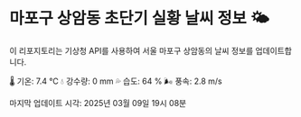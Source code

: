 
# 마포구 상암동 초단기 실황 날씨 정보 🌤️

이 리포지토리는 기상청 API를 사용하여 서울 마포구 상암동의 날씨 정보를 업데이트합니다. 

🌡️ 기온: 7.4 ℃
💧 강수량: 0 mm
💦 습도: 64 %
🌬️ 풍속: 2.8 m/s

마지막 업데이트 시각: 2025년 03월 09일 19시 08분    
